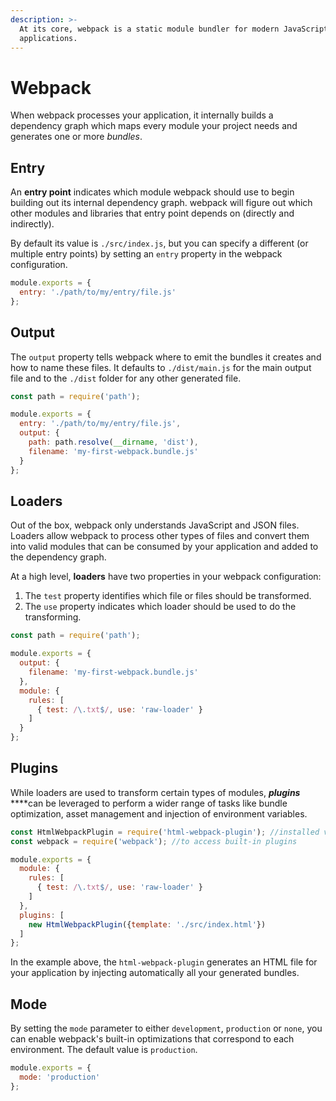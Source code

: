 ```yaml
---
description: >-
  At its core, webpack is a static module bundler for modern JavaScript
  applications.
---
```


# Webpack

When webpack processes your application, it internally builds a dependency graph which maps every module your project needs and generates one or more _bundles_.

## Entry

An **entry point** indicates which module webpack should use to begin building out its internal dependency graph. webpack will figure out which other modules and libraries that entry point depends on \(directly and indirectly\).

By default its value is `./src/index.js`, but you can specify a different \(or multiple entry points\) by setting an `entry` property in the webpack configuration. 

```javascript
module.exports = {
  entry: './path/to/my/entry/file.js'
};
```

## Output

 The `output` property tells webpack where to emit the bundles it creates and how to name these files. It defaults to `./dist/main.js` for the main output file and to the `./dist` folder for any other generated file.

```javascript
const path = require('path');

module.exports = {
  entry: './path/to/my/entry/file.js',
  output: {
    path: path.resolve(__dirname, 'dist'),
    filename: 'my-first-webpack.bundle.js'
  }
};
```

## Loaders

Out of the box, webpack only understands JavaScript and JSON files. Loaders allow webpack to process other types of files and convert them into valid modules that can be consumed by your application and added to the dependency graph.

At a high level, **loaders** have two properties in your webpack configuration:

1. The `test` property identifies which file or files should be transformed.
2. The `use` property indicates which loader should be used to do the transforming.

```javascript
const path = require('path');

module.exports = {
  output: {
    filename: 'my-first-webpack.bundle.js'
  },
  module: {
    rules: [
      { test: /\.txt$/, use: 'raw-loader' }
    ]
  }
};
```

## Plugins

While loaders are used to transform certain types of modules, _**plugins**_ ****can be leveraged to perform a wider range of tasks like bundle optimization, asset management and injection of environment variables.

```javascript
const HtmlWebpackPlugin = require('html-webpack-plugin'); //installed via npm
const webpack = require('webpack'); //to access built-in plugins

module.exports = {
  module: {
    rules: [
      { test: /\.txt$/, use: 'raw-loader' }
    ]
  },
  plugins: [
    new HtmlWebpackPlugin({template: './src/index.html'})
  ]
};
```

In the example above, the `html-webpack-plugin` generates an HTML file for your application by injecting automatically all your generated bundles.

## Mode

 By setting the `mode` parameter to either `development`, `production` or `none`, you can enable webpack's built-in optimizations that correspond to each environment. The default value is `production`.

```javascript
module.exports = {
  mode: 'production'
};
```



